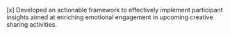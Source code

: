 [x] Developed an actionable framework to effectively implement participant insights aimed at enriching emotional engagement in upcoming creative sharing activities.